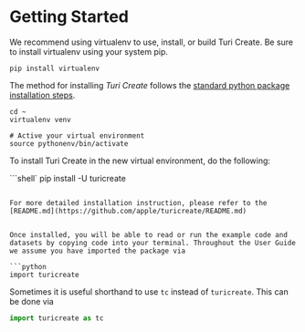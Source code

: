 # Getting Started

We recommend using virtualenv to use, install, or build Turi Create.  Be
sure to install virtualenv using your system pip.

```shell
pip install virtualenv
```

The method for installing *Turi Create* follows the [standard python
package installation steps](https://packaging.python.org/installing/).

```shell
cd ~
virtualenv venv

# Active your virtual environment
source pythonenv/bin/activate
```

To install Turi Create in the new virtual environment, do the following:

```shell`
pip install -U turicreate
```

For more detailed installation instruction, please refer to the
[README.md](https://github.com/apple/turicreate/README.md)


Once installed, you will be able to read or run the example code and
datasets by copying code into your terminal. Throughout the User Guide
we assume you have imported the package via

```python
import turicreate
```

Sometimes it is useful shorthand to use `tc` instead of `turicreate`.
This can be done via

```python
import turicreate as tc
```
